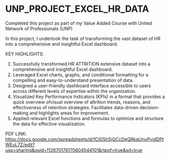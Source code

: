 # UNP_PROJECT_EXCEL_HR_DATA

Completed this project as part of my Value Added Course with United Network of Professionals (UNP)

In this project, I undertook the task of transforming the vast dataset of HR into a comprehensive and insightful Excel dashboard.

KEY HIGHLIGHTS:

1) Successfully transformed HR ATTRITION extensive dataset into a comprehensive and insightful Excel dashboard.
2) Leveraged Excel charts, graphs, and conditional formatting for a compelling and easy-to-understand presentation of data.
3) Designed a user-friendly dashboard interface accessible to users across different levels of expertise within the organization.
4) Visualized Key Performance Indicators (KPIs) in a format that provides a quick overview ofvisual overview of attrition trends, reasons, and effectiveness of retention strategies. Facilitates data-driven decision-making and highlights areas for improvement.
5) Applied relevant Excel functions and formulas to optimize and structure the data for effective visualization.



PDF LINK: https://docs.google.com/spreadsheets/d/1CIG5hSjQCcDeQRkaUnuPyjdDPtWEuL7Z/edit?usp=sharing&ouid=112670176170604544101&rtpof=true&sd=true
